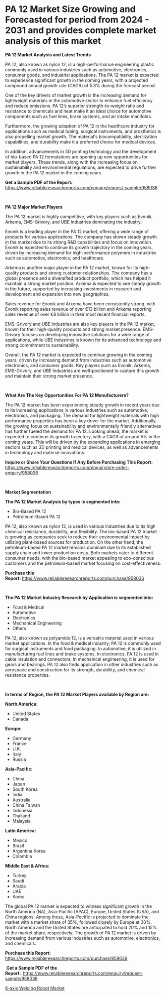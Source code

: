 <p><h1>PA 12 Market Size Growing and Forecasted for period from 2024 - 2031 and provides complete market analysis of this market</h1></p><p><strong>PA 12 Market Analysis and Latest Trends</strong></p>
<p><p>PA 12, also known as nylon 12, is a high-performance engineering plastic commonly used in various industries such as automotive, electronics, consumer goods, and industrial applications. The PA 12 market is expected to experience significant growth in the coming years, with a projected compound annual growth rate (CAGR) of 5.3% during the forecast period.</p><p>One of the key drivers of market growth is the increasing demand for lightweight materials in the automotive sector to enhance fuel efficiency and reduce emissions. PA 12’s superior strength-to-weight ratio and resistance to chemicals and heat make it an ideal choice for automotive components such as fuel lines, brake systems, and air intake manifolds.</p><p>Furthermore, the growing adoption of PA 12 in the healthcare industry for applications such as medical tubing, surgical instruments, and prosthetics is also propelling market growth. The material's biocompatibility, sterilization capabilities, and durability make it a preferred choice for medical devices.</p><p>In addition, advancements in 3D printing technology and the development of bio-based PA 12 formulations are opening up new opportunities for market players. These trends, along with the increasing focus on sustainability and environmental regulations, are expected to drive further growth in the PA 12 market in the coming years.</p></p>
<p><strong>Get a Sample PDF of the Report:&nbsp;</strong> <a href="https://www.reliableresearchreports.com/enquiry/request-sample/958036">https://www.reliableresearchreports.com/enquiry/request-sample/958036</a></p>
<p>&nbsp;</p>
<p><strong>PA 12 Major Market Players</strong></p>
<p><p>The PA 12 market is highly competitive, with key players such as Evonik, Arkema, EMS-Grivory, and UBE Industries dominating the industry. </p><p>Evonik is a leading player in the PA 12 market, offering a wide range of products for various applications. The company has shown steady growth in the market due to its strong R&D capabilities and focus on innovation. Evonik is expected to continue its growth trajectory in the coming years, driven by increasing demand for high-performance polymers in industries such as automotive, electronics, and healthcare.</p><p>Arkema is another major player in the PA 12 market, known for its high-quality products and strong customer relationships. The company has a global presence and a diversified product portfolio, which has helped it maintain a strong market position. Arkema is expected to see steady growth in the future, supported by increasing investments in research and development and expansion into new geographies.</p><p>Sales revenue for Evonik and Arkema have been consistently strong, with Evonik reporting sales revenue of over €13 billion and Arkema reporting sales revenue of over €8 billion in their most recent financial reports.</p><p>EMS-Grivory and UBE Industries are also key players in the PA 12 market, known for their high-quality products and strong market presence. EMS-Grivory focuses on developing innovative solutions for a wide range of applications, while UBE Industries is known for its advanced technology and strong commitment to sustainability.</p><p>Overall, the PA 12 market is expected to continue growing in the coming years, driven by increasing demand from industries such as automotive, electronics, and consumer goods. Key players such as Evonik, Arkema, EMS-Grivory, and UBE Industries are well-positioned to capture this growth and maintain their strong market presence.</p></p>
<p>&nbsp;</p>
<p><strong>What Are The Key Opportunities For PA 12 Manufacturers?</strong></p>
<p><p>The PA 12 market has been experiencing steady growth in recent years due to its increasing applications in various industries such as automotive, electronics, and packaging. The demand for lightweight materials with high performance properties has been a key driver for the market. Additionally, the growing focus on sustainability and environmentally friendly alternatives has further fueled the demand for PA 12. Looking ahead, the market is expected to continue its growth trajectory, with a CAGR of around 5% in the coming years. This will be driven by the expanding applications in emerging sectors such as 3D printing and medical devices, as well as advancements in technology and material innovations.</p></p>
<p><strong>Inquire or Share Your Questions If Any Before Purchasing This Report:</strong> <a href="https://www.reliableresearchreports.com/enquiry/pre-order-enquiry/958036">https://www.reliableresearchreports.com/enquiry/pre-order-enquiry/958036</a></p>
<p>&nbsp;</p>
<p><strong>Market Segmentation</strong></p>
<p><strong>The PA 12 Market Analysis by types is segmented into:</strong></p>
<p><ul><li>Bio-Based PA 12</li><li>Petroleum-Based PA 12</li></ul></p>
<p><p>PA 12, also known as nylon 12, is used in various industries due to its high chemical resistance, durability, and flexibility. The bio-based PA 12 market is growing as companies seek to reduce their environmental impact by utilizing plant-based sources for production. On the other hand, the petroleum-based PA 12 market remains dominant due to its established supply chain and lower production costs. Both markets cater to different consumer needs, with the bio-based market appealing to eco-conscious customers and the petroleum-based market focusing on cost-effectiveness.</p></p>
<p><strong>Purchase this Report:&nbsp;</strong><a href="https://www.reliableresearchreports.com/purchase/958036">https://www.reliableresearchreports.com/purchase/958036</a></p>
<p>&nbsp;</p>
<p><strong>The PA 12 Market Industry Research by Application is segmented into:</strong></p>
<p><ul><li>Food & Medical</li><li>Automotive</li><li>Electronics</li><li>Mechanical Engineering</li><li>Others</li></ul></p>
<p><p>PA 12, also known as polyamide 12, is a versatile material used in various market applications. In the food & medical industry, PA 12 is commonly used for surgical instruments and food packaging. In automotive, it is utilized in manufacturing fuel lines and brake systems. In electronics, PA 12 is used in cable insulation and connectors. In mechanical engineering, it is used for gears and bearings. PA 12 also finds application in other industries such as aerospace and construction for its strength, durability, and chemical resistance properties.</p></p>
<p>&nbsp;</p>
<p><strong>In terms of Region, the PA 12 Market Players available by Region are:</strong></p>
<p>
    <p> <strong> North America: </strong>
        <ul>
            <li>United States</li>
            <li>Canada</li>
        </ul>
        </p> 
    <p> <strong> Europe: </strong>
        <ul>
            <li>Germany</li>
            <li>France</li>
            <li>U.K.</li>
            <li>Italy</li>
            <li>Russia</li>
        </ul>
        </p> 
    <p> <strong> Asia-Pacific: </strong>
        <ul>
            <li>China</li>
            <li>Japan</li>
            <li>South Korea</li>
            <li>India</li>
            <li>Australia</li>
            <li>China Taiwan</li>
            <li>Indonesia</li>
            <li>Thailand</li>
            <li>Malaysia</li>
        </ul>
        </p> 
    <p> <strong> Latin America: </strong>
        <ul>
            <li>Mexico</li>
            <li>Brazil</li>
            <li>Argentina Korea</li>
            <li>Colombia</li>
        </ul>
        </p> 
    <p> <strong> Middle East & Africa: </strong>
        <ul>
            <li>Turkey</li>
            <li>Saudi</li>
            <li>Arabia</li>
            <li>UAE</li>
            <li>Korea</li>
        </ul>
    </p>
    </p>
<p><p>The global PA 12 market is expected to witness significant growth in the North America (NA), Asia-Pacific (APAC), Europe, United States (USA), and China regions. Among these, Asia-Pacific is projected to dominate the market with a market share of 35%, followed closely by Europe at 30%. North America and the United States are anticipated to hold 20% and 15% of the market share, respectively. The growth of PA 12 market is driven by increasing demand from various industries such as automotive, electronics, and chemicals.</p></p>
<p><strong>Purchase this Report: </strong><a href="https://www.reliableresearchreports.com/purchase/958036">https://www.reliableresearchreports.com/purchase/958036</a></p>
<p>&nbsp;<strong>Get a Sample PDF of the Report:&nbsp;&nbsp;</strong><a href="https://www.reliableresearchreports.com/enquiry/request-sample/958036">https://www.reliableresearchreports.com/enquiry/request-sample/958036</a></p>
<p><strong></strong></p>
<p><p><a href="https://changeable-paste-463.notion.site/Insights-into-6-axis-Welding-Robot-Market-Size-Analysing-Market-Share-Trends-and-Growth-from-2024-10e7d72651824e9a9b0430ee07c85c6f">6-axis Welding Robot Market</a></p></p>